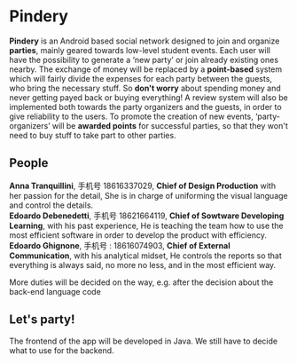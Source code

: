 ﻿# Pindery
**Pindery** is an Android based social network designed to join and organize **parties**, mainly geared towards low-level student events.
Each user will have the possibility to generate a ‘new party’ or join already existing ones nearby.
The exchange of money will be replaced by a **point-based** system which will fairly divide the expenses for each party between the guests, who bring the necessary stuff. So **don't worry** about spending money and never getting payed back or buying everything!
A review system will also be implemented both towards the party organizers and the guests, in order to give reliability to the users.
To promote the creation of new events, ‘party-organizers’ will be **awarded points** for successful parties, so that they won't need to buy stuff to take part to other parties.

## People
**Anna Tranquillini**, 手机号 18616337029, **Chief of Design Production** with her passion for the detail, She is in charge of uniforming the visual language and control the details.  
**Edoardo Debenedetti**, 手机号 18621664119, **Chief of Sowtware Developing Learning**, with his past experience, He is teaching the team how to use the most efficient software in order to develop the product with efficiency.  
**Edoardo Ghignone**, 手机号 : 18616074903, **Chief of External Communication**, with his analytical midset, He controls the reports so that everything is always said, no more no less, and in the most efficient way.

More duties will be decided on the way, e.g. after the decision about the back-end language code

## Let's party!

The frontend of the app will be developed in Java.
We still have to decide what to use for the backend.
